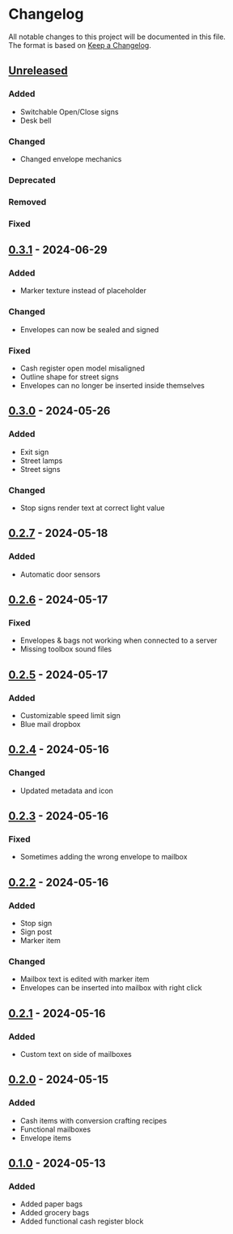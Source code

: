 # Changelog

All notable changes to this project will be documented in this file.  
The format is based on [Keep a Changelog](https://keepachangelog.com/en/1.1.0/).

## [Unreleased]

### Added

- Switchable Open/Close signs
- Desk bell

### Changed

- Changed envelope mechanics

### Deprecated

### Removed

### Fixed

## [0.3.1] - 2024-06-29

### Added

- Marker texture instead of placeholder

### Changed

- Envelopes can now be sealed and signed

### Fixed

- Cash register open model misaligned
- Outline shape for street signs
- Envelopes can no longer be inserted inside themselves

## [0.3.0] - 2024-05-26

### Added

- Exit sign
- Street lamps
- Street signs

### Changed

- Stop signs render text at correct light value

## [0.2.7] - 2024-05-18

### Added

- Automatic door sensors

## [0.2.6] - 2024-05-17

### Fixed

- Envelopes & bags not working when connected to a server
- Missing toolbox sound files

## [0.2.5] - 2024-05-17

### Added

- Customizable speed limit sign
- Blue mail dropbox

## [0.2.4] - 2024-05-16

### Changed

- Updated metadata and icon

## [0.2.3] - 2024-05-16

### Fixed

- Sometimes adding the wrong envelope to mailbox

## [0.2.2] - 2024-05-16

### Added

- Stop sign
- Sign post
- Marker item

### Changed

- Mailbox text is edited with marker item
- Envelopes can be inserted into mailbox with right click

## [0.2.1] - 2024-05-16

### Added

- Custom text on side of mailboxes

## [0.2.0] - 2024-05-15

### Added

- Cash items with conversion crafting recipes
- Functional mailboxes
- Envelope items

## [0.1.0] - 2024-05-13

### Added

- Added paper bags
- Added grocery bags
- Added functional cash register block

[Unreleased]: https://github.com/andersmmg/CityEssentials/compare/v0.3.1...HEAD

[0.3.1]: https://github.com/andersmmg/CityEssentials/compare/v0.3.0...v0.3.1
[0.3.0]: https://github.com/andersmmg/CityEssentials/compare/v0.2.7...v0.3.0
[0.2.7]: https://github.com/andersmmg/CityEssentials/compare/v0.2.6...v0.2.7
[0.2.6]: https://github.com/andersmmg/CityEssentials/compare/v0.2.5...v0.2.6
[0.2.5]: https://github.com/andersmmg/CityEssentials/compare/v0.2.4...v0.2.5
[0.2.4]: https://github.com/andersmmg/CityEssentials/compare/v0.2.3...v0.2.4
[0.2.3]: https://github.com/andersmmg/CityEssentials/compare/v0.2.2...v0.2.3
[0.2.2]: https://github.com/andersmmg/CityEssentials/compare/v0.2.1...v0.2.2
[0.2.1]: https://github.com/andersmmg/CityEssentials/compare/v0.2.0...v0.2.1
[0.2.0]: https://github.com/andersmmg/CityEssentials/compare/v0.1.0...v0.2.0
[0.1.0]: https://github.com/andersmmg/CityEssentials/commits/v0.1.0
